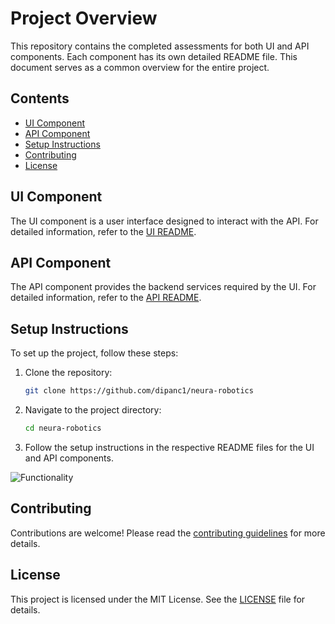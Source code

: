 # Project Overview

This repository contains the completed assessments for both UI and API components. Each component has its own detailed README file. This document serves as a common overview for the entire project.

## Contents

- [UI Component](#ui-component)
- [API Component](#api-component)
- [Setup Instructions](#setup-instructions)
- [Contributing](#contributing)
- [License](#license)

## UI Component

The UI component is a user interface designed to interact with the API. For detailed information, refer to the [UI README](./ui/README.md).

## API Component

The API component provides the backend services required by the UI. For detailed information, refer to the [API README](./api/README.md).

## Setup Instructions

To set up the project, follow these steps:

1. Clone the repository:
    ```sh
    git clone https://github.com/dipanc1/neura-robotics
    ```
2. Navigate to the project directory:
    ```sh
    cd neura-robotics
    ```
3. Follow the setup instructions in the respective README files for the UI and API components.

![Functionality](https://github.com/dipanc1/neura-robotics/blob/main/functionality.gif)

## Contributing

Contributions are welcome! Please read the [contributing guidelines](./CONTRIBUTING.md) for more details.

## License

This project is licensed under the MIT License. See the [LICENSE](./LICENSE) file for details.